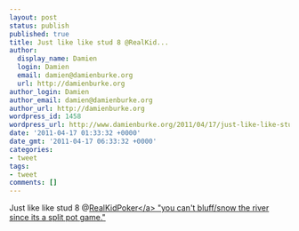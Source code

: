 ```yaml
---
layout: post
status: publish
published: true
title: Just like like stud 8 @RealKid...
author:
  display_name: Damien
  login: Damien
  email: damien@damienburke.org
  url: http://damienburke.org
author_login: Damien
author_email: damien@damienburke.org
author_url: http://damienburke.org
wordpress_id: 1458
wordpress_url: http://www.damienburke.org/2011/04/17/just-like-like-stud-8-realkid/
date: '2011-04-17 01:33:32 +0000'
date_gmt: '2011-04-17 06:33:32 +0000'
categories:
- tweet
tags:
- tweet
comments: []
---
```

<p>Just like like stud 8 @<a href="http:&#47;&#47;twitter.com&#47;RealKidPoker" class="aktt_username">RealKidPoker<&#47;a> "you can't bluff&#47;snow the river since its a split pot game."</p>
